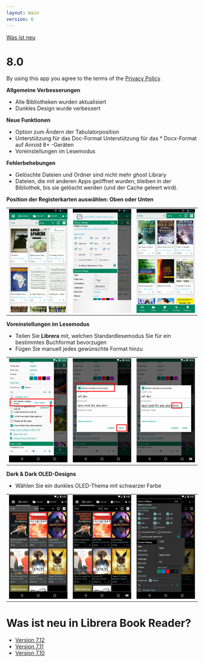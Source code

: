 ```yaml
---
layout: main
version: 6
---
```

[Was ist neu](/wiki/what-is-new/de)

# 8.0

By using this app you agree to the terms of the [Privacy Policy](/wiki/PrivacyPolicy/)

**Allgemeine Verbesserungen**

* Alle Bibliotheken wurden aktualisiert
* Dunkles Design wurde verbessert

**Neue Funktionen**

* Option zum Ändern der Tabulatorposition
* Unterstützung für das Doc-Format
Unterstützung für das * Docx-Format auf Anroid 8+ -Geräten
* Voreinstellungen im Lesemodus

**Fehlerbehebungen**

* Gelöschte Dateien und Ordner sind nicht mehr _ghost_ Library
* Dateien, die mit anderen Apps geöffnet wurden, bleiben in der Bibliothek, bis sie gelöscht werden (und der Cache geleert wird).

**Position der Registerkarten auswählen: Oben oder Unten**

||||
|-|-|-|
|![](2.png)|![](3.png)|![](1.png)|

**Voreinstellungen im Lesemodus**

* Teilen Sie **Librera** mit, welchen Standardlesemodus Sie für ein bestimmtes Buchformat bevorzugen
* Fügen Sie manuell jedes gewünschte Format hinzu

||||
|-|-|-|
|![](4.png)|![](5.png)|![](6.png)|


**Dark &amp; Dark OLED-Designs**

* Wählen Sie ein dunkles OLED-Thema mit schwarzer Farbe

||||
|-|-|-|
|![](9.png)|![](8.png)|![](7.png)|


# Was ist neu in Librera Book Reader?

* [Version 7.12](/wiki/what-is-new/7.12/de)
* [Version 7.11](/wiki/what-is-new/7.11/de)
* [Version 7.10](/wiki/what-is-new/7.10/de)

